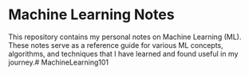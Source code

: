 # Machine Learning Notes

This repository contains my personal notes on Machine Learning (ML). These notes serve as a reference guide for various ML concepts, algorithms, and techniques that I have learned and found useful in my journey.# MachineLearning101
